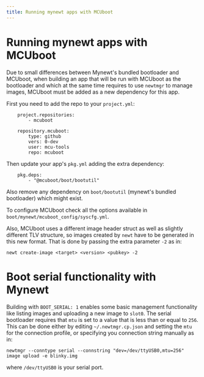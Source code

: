 ```yaml
---
title: Running mynewt apps with MCUboot
---
```


# Running mynewt apps with MCUboot

Due to small differences between Mynewt's bundled bootloader and MCUboot,
when building an app that will be run with MCUboot as the bootloader and
which at the same time requires to use `newtmgr` to manage images, MCUboot
must be added as a new dependency for this app.

First you need to add the repo to your `project.yml`:

```
    project.repositories:
        - mcuboot

    repository.mcuboot:
        type: github
        vers: 0-dev
        user: mcu-tools
        repo: mcuboot
```

Then update your app's `pkg.yml` adding the extra dependency:

```
    pkg.deps:
        - "@mcuboot/boot/bootutil"
```

Also remove any dependency on `boot/bootutil` (mynewt's bundled bootloader)
which might exist.

To configure MCUboot check all the options available in
`boot/mynewt/mcuboot_config/syscfg.yml`.

Also, MCUboot uses a different image header struct as well as slightly
different TLV structure, so images created by `newt` have to be generated
in this new format. That is done by passing the extra parameter `-2` as in:

`newt create-image <target> <version> <pubkey> -2`

# Boot serial functionality with Mynewt

Building with `BOOT_SERIAL: 1` enables some basic management functionality
like listing images and uploading a new image to `slot0`. The serial bootloader
requires that `mtu` is set to a value that is less than or equal to `256`.
This can be done either by editing `~/.newtmgr.cp.json` and setting the `mtu`
for the connection profile, or specifying you connection string manually as in:

```
newtmgr --conntype serial --connstring "dev=/dev/ttyUSB0,mtu=256" image upload -e blinky.img
```

where `/dev/ttyUSB0` is your serial port.
